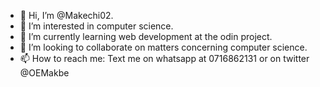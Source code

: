 - 👋 Hi, I’m @Makechi02.
- 👀 I’m interested in computer science.
- 🌱 I’m currently learning web development at the odin project.
- 💞️ I’m looking to collaborate on matters concerning computer science.
- 📫 How to reach me: Text me on whatsapp at 0716862131 or on twitter @OEMakbe

<!---
Makechi02/Makechi02 is a ✨ special ✨ repository because its `README.md` (this file) appears on your GitHub profile.
You can click the Preview link to take a look at your changes.
--->
